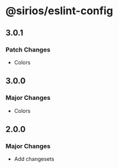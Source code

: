 # @sirios/eslint-config

## 3.0.1

### Patch Changes

- Colors

## 3.0.0

### Major Changes

- Colors

## 2.0.0

### Major Changes

- Add changesets
